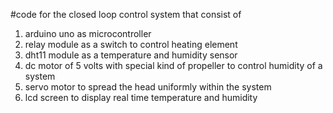 #code for the closed loop control system that consist of
1. arduino uno as microcontroller
2. relay module as a switch to control heating element
3. dht11 module as a temperature and humidity sensor
4. dc motor of 5 volts with special kind of propeller to control humidity of a system
5. servo motor to spread the head uniformly within the system
6. lcd screen to display real time temperature and humidity
